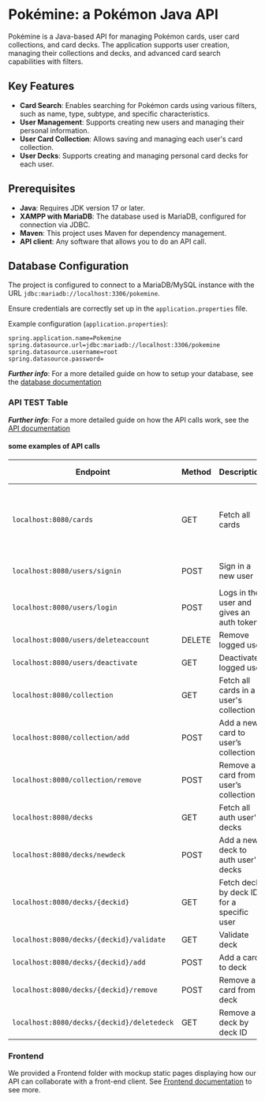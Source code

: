 # Pokémine: a Pokémon Java API

Pokémine is a Java-based API for managing Pokémon cards, user card collections, and card decks. The application supports user creation, managing their collections and decks, and advanced card search capabilities with filters.

## Key Features

- **Card Search**: Enables searching for Pokémon cards using various filters, such as name, type, subtype, and specific characteristics.
- **User Management**: Supports creating new users and managing their personal information.
- **User Card Collection**: Allows saving and managing each user's card collection.
- **User Decks**: Supports creating and managing personal card decks for each user.

## Prerequisites

- **Java**: Requires JDK version 17 or later.
- **XAMPP with MariaDB**: The database used is MariaDB, configured for connection via JDBC.
- **Maven**: This project uses Maven for dependency management.
- **API client**: Any software that allows you to do an API call.

## Database Configuration

The project is configured to connect to a MariaDB/MySQL instance with the URL `jdbc:mariadb://localhost:3306/pokemine`. 

Ensure credentials are correctly set up in the `application.properties` file.

Example configuration (`application.properties`):

```properties
spring.application.name=Pokemine
spring.datasource.url=jdbc:mariadb://localhost:3306/pokemine
spring.datasource.username=root
spring.datasource.password=
```

**_Further info_**: For a more detailed guide on how to setup your database, see the [database documentation](./Database-Documentation.md) 

### API TEST  Table 
**_Further info_**: For a more detailed guide on how the API calls work, see the[ API documentation](./API-Documentation.md)
#### some examples of API calls
| Endpoint                                         | Method   | Description                                | Parameters                                   | Request Body | Auth needed |
|--------------------------------------------------|----------|--------------------------------------------|----------------------------------------------|--------------|----|
| `localhost:8080/cards`                           | GET      | Fetch all cards                            | `name`, `type`, `artist`, `set`, `rarity`,<br>`supertype`, `series`, `generation`, `id`, `page` |       |    no | 
| `localhost:8080/users/signin`                     | POST     | Sign in a new user                         | `username`, `email`, `password` | yes | no|
| `localhost:8080/users/login`                     | POST     | Logs in the user and gives an auth token                         |  `email`, `password`              | yes          | no: will create the token |
| `localhost:8080/users/deleteaccount`              | DELETE      | Remove logged user                         | `id`                                         |           | yes |
| `localhost:8080/users/deactivate`                 | GET      | Deactivate logged user                      | `id`                                         |           | yes|
| `localhost:8080/collection`                      | GET      | Fetch all cards in a user's collection     | `userid`                                     |           | yes |
| `localhost:8080/collection/add`          | POST     | Add a new card to user’s collection        | `cardid`                                     |           | yes |
| `localhost:8080/collection/remove`       | POST     | Remove a card from user’s collection       | `cardid`                                     |           | yes |
| `localhost:8080/decks`                   | GET      | Fetch all auth user's decks                  | -                                            |            | yes |
| `localhost:8080/decks/newdeck`           | POST     | Add a new deck to auth user's decks                     | `name`, `description`                        |           | yes |
| `localhost:8080/decks/{deckid}`          | GET      | Fetch deck by deck ID for a specific user  | -                                            |            | yes |
| `localhost:8080/decks/{deckid}/validate` | GET      | Validate deck                              | -                                            |            | yes |
| `localhost:8080/decks/{deckid}/add`      | POST     | Add a card to deck                         | `cardid`                                     |           | yes |
| `localhost:8080/decks/{deckid}/remove`   | POST     | Remove a card from deck                    | `cardid`                                     |           |  yes |
| `localhost:8080/decks/{deckid}/deletedeck` | GET   | Remove a deck by deck ID                   | `deckid`                                     |           | yes |

### Frontend
We provided a Frontend folder with mockup static pages displaying how our API can collaborate with a front-end client.
See [Frontend documentation](./Frontend-Documentation.md) to see more.